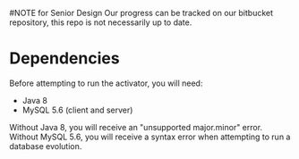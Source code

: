 #NOTE for Senior Design
Our progress can be tracked on our bitbucket repository, this repo is not necessarily up to date.

# Dependencies

Before attempting to run the activator, you will need:

* Java 8
* MySQL 5.6 (client and server)

Without Java 8, you will receive an "unsupported major.minor" error. Without MySQL 5.6, you will receive a syntax error when attempting to run a database evolution.
